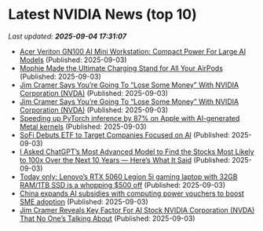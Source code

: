 # Latest NVIDIA News (top 10)
_Last updated: **2025-09-04 17:31:07**_

- [Acer Veriton GN100 AI Mini Workstation: Compact Power For Large AI Models](https://www.ubergizmo.com/2025/09/acer-veriton-gn100-ai/) (Published: 2025-09-03)
- [Mophie Made the Ultimate Charging Stand for All Your AirPods](https://gizmodo.com/mophie-made-the-ultimate-charging-stand-for-all-your-airpods-2000652888) (Published: 2025-09-03)
- [Jim Cramer Says You’re Going To “Lose Some Money” With NVIDIA Corporation (NVDA)](https://biztoc.com/x/f8c8b3fe4310494a) (Published: 2025-09-03)
- [Jim Cramer Says You’re Going To “Lose Some Money” With NVIDIA Corporation (NVDA)](https://finance.yahoo.com/news/jim-cramer-says-going-lose-170629468.html) (Published: 2025-09-03)
- [Speeding up PyTorch inference by 87% on Apple with AI-generated Metal kernels](https://gimletlabs.ai/blog/blog/ai-generated-metal-kernels) (Published: 2025-09-03)
- [SoFi Debuts ETF to Target Companies Focused on AI](http://www.pymnts.com/news/investment-tracker/2025/sofi-debuts-etf-to-target-companies-focused-on-ai/) (Published: 2025-09-03)
- [I Asked ChatGPT’s Most Advanced Model to Find the Stocks Most Likely to 100x Over the Next 10 Years — Here’s What It Said](https://www.barchart.com/story/news/34574914/i-asked-chatgpts-most-advanced-model-to-find-the-stocks-most-likely-to-100x-over-the-next-10-years-heres-what-it-said) (Published: 2025-09-03)
- [Today only: Lenovo’s RTX 5060 Legion 5i gaming laptop with 32GB RAM/1TB SSD is a whopping $500 off](http://9to5toys.com/2025/09/03/lenovo-rtx-5060-legion-5i-gaming-laptop-whopping-500-off/) (Published: 2025-09-03)
- [China expands AI subsidies with computing power vouchers to boost SME adoption](https://www.notebookcheck.net/China-expands-AI-subsidies-with-computing-power-vouchers-to-boost-SME-adoption.1104359.0.html) (Published: 2025-09-03)
- [Jim Cramer Reveals Key Factor For AI Stock NVIDIA Corporation (NVDA) That No One’s Talking About](https://biztoc.com/x/fee1990c35bf71f9) (Published: 2025-09-03)

